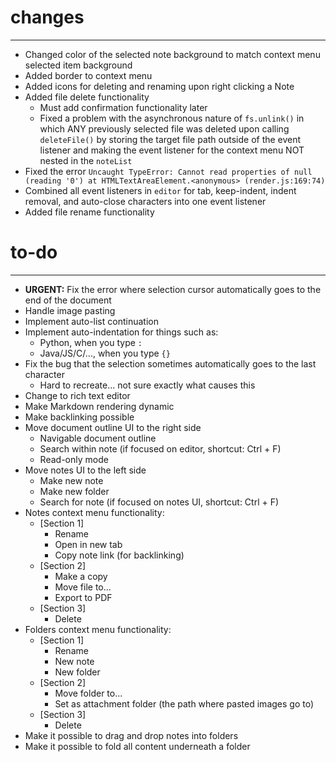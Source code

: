 # changes
---
- Changed color of the selected note background to match context menu selected item background
- Added border to context menu
- Added icons for deleting and renaming upon right clicking a Note
- Added file delete functionality
    - Must add confirmation functionality later
    - Fixed a problem with the asynchronous nature of `fs.unlink()` in which ANY previously selected file was deleted upon calling `deleteFile()` by storing the target file path outside of the event listener and making the event listener for the context menu NOT nested in the `noteList`
- Fixed the error `Uncaught TypeError: Cannot read properties of null (reading '0') at HTMLTextAreaElement.<anonymous> (render.js:169:74)`
- Combined all event listeners in `editor` for tab, keep-indent, indent removal, and auto-close characters into one event listener 
- Added file rename functionality

# to-do
--- 
- **URGENT:** Fix the error where selection cursor automatically goes to the end of the document
- Handle image pasting
- Implement auto-list continuation
- Implement auto-indentation for things such as:
    - Python, when you type `:`
    - Java/JS/C/..., when you type `{}`
- Fix the bug that the selection sometimes automatically goes to the last character 
    - Hard to recreate... not sure exactly what causes this
- Change to rich text editor
- Make Markdown rendering dynamic
- Make backlinking possible 
- Move document outline UI to the right side
    - Navigable document outline
    - Search within note (if focused on editor, shortcut: Ctrl + F)
    - Read-only mode
- Move notes UI to the left side 
    - Make new note
    - Make new folder
    - Search for note (if focused on notes UI, shortcut: Ctrl + F)
- Notes context menu functionality:
    - \[Section 1\] 
        - Rename
        - Open in new tab
        - Copy note link (for backlinking)
    - \[Section 2\] 
        - Make a copy
        - Move file to...
        - Export to PDF
    - \[Section 3\] 
        - Delete 
- Folders context menu functionality:
    - \[Section 1\] 
        - Rename
        - New note
        - New folder
    - \[Section 2\] 
        - Move folder to...
        - Set as attachment folder (the path where pasted images go to)
    - \[Section 3\]
        - Delete
- Make it possible to drag and drop notes into folders
- Make it possible to fold all content underneath a folder